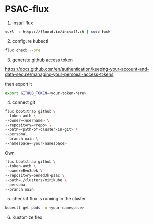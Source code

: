 # PSAC-flux

1. Install flux

```sh
curl -s https://fluxcd.io/install.sh | sudo bash
```
2. configure kubectl

```sh
flux check --pre
```

3. generate github access token

https://docs.github.com/en/authentication/keeping-your-account-and-data-secure/managing-your-personal-access-tokens

then export it
```sh
export GITHUB_TOKEN=<your-token-here>
```
4. connect git
```sh
flux bootstrap github \
--token-auth \
--owner=<username> \
--repository=<repo> \
--path=<path-of-cluster-in-git> \
--personal
--branch main \
--namespace=<your-namespace>
```

Own
```sh
flux bootstrap github \
--token-auth \
--owner=Ben3dek \
--repository=bened3k-psac \
--path=./clusters/minikube \
--personal
--branch main
```

5. check if flux is running in the cluster
```sh
kubectl get pods -n <your-namespace>
```
6. Kustomize flex
